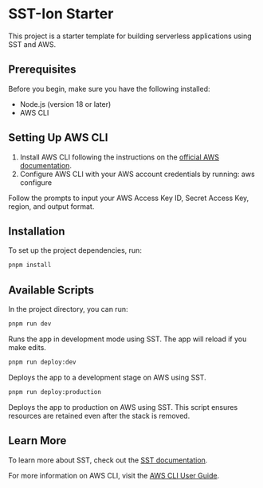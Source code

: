 # SST-Ion Starter

This project is a starter template for building serverless applications using SST and AWS.

## Prerequisites

Before you begin, make sure you have the following installed:

- Node.js (version 18 or later)
- AWS CLI

## Setting Up AWS CLI

1. Install AWS CLI following the instructions on the [official AWS documentation](https://aws.amazon.com/cli/).
2. Configure AWS CLI with your AWS account credentials by running:
   aws configure

Follow the prompts to input your AWS Access Key ID, Secret Access Key, region, and output format.

## Installation

To set up the project dependencies, run:

```sh
pnpm install
```

## Available Scripts

In the project directory, you can run:

```sh
pnpm run dev
```

Runs the app in development mode using SST. The app will reload if you make edits.

```sh
pnpm run deploy:dev
```

Deploys the app to a development stage on AWS using SST.

```sh
pnpm run deploy:production
```

Deploys the app to production on AWS using SST. This script ensures resources are retained even after the stack is removed.

## Learn More

To learn more about SST, check out the [SST documentation](https://ion.sst.dev/).

For more information on AWS CLI, visit the [AWS CLI User Guide](https://docs.aws.amazon.com/cli/latest/userguide/cli-configure-files.html).
